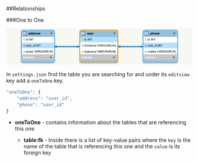 ##Relationships

###One to One

![One to One][1]

In `settings.json` find the table you are searching for and under its `editview` key add a `oneToOne` key.

```js
"oneToOne": {
    "address": "user_id",
    "phone": "user_id"
}
```

- **oneToOne** - contains information about the tables that are referencing this one
    - **table:fk** - Inside there is a list of key-value pairs where the `key` is the name of the table that is referencing this one and the `value` is its foreign key

  [1]: images/one-to-one.png